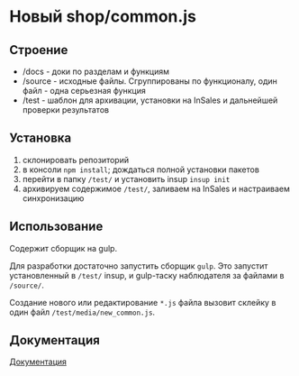 # Новый shop/common.js

## Строение

* /docs - доки по разделам и функциям
* /source - исходные файлы. Сгруппированы по функционалу, один файл - одна серьезная функция
* /test - шаблон для архивации, установки на InSales и дальнейшей проверки результатов

## Установка

1. склонировать репозиторий
2. в консоли `npm install`; дождаться полной установки пакетов
3. перейти в папку `/test/` и установить insup `insup init`
4. архивируем содержимое `/test/`, заливаем на InSales и настраиваем синхронизацию

## Использование

Содержит сборщик на gulp.

Для разработки достаточно запустить сборщик `gulp`. Это запустит установленный в `/test/` insup, и gulp-таску наблюдателя за файлами в `/source/`.

Создание нового или редактирование `*.js` файла вызовит склейку в один файл `/test/media/new_common.js`.

## Документация
[Документация](docs/readme.md)